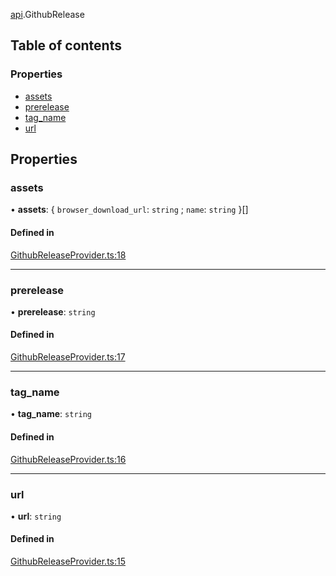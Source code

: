 [api](../modules/api.md).GithubRelease

## Table of contents

### Properties

- [assets](api.GithubRelease.md#assets)
- [prerelease](api.GithubRelease.md#prerelease)
- [tag_name](api.GithubRelease.md#tag_name)
- [url](api.GithubRelease.md#url)

## Properties

### assets

• **assets**: \{ `browser_download_url`: `string` ; `name`: `string` }[]

#### Defined in

[GithubReleaseProvider.ts:18](https://github.com/benallfree/gobot/blob/v1.0.0-alpha.33/src/GithubReleaseProvider.ts#L18)

---

### prerelease

• **prerelease**: `string`

#### Defined in

[GithubReleaseProvider.ts:17](https://github.com/benallfree/gobot/blob/v1.0.0-alpha.33/src/GithubReleaseProvider.ts#L17)

---

### tag_name

• **tag_name**: `string`

#### Defined in

[GithubReleaseProvider.ts:16](https://github.com/benallfree/gobot/blob/v1.0.0-alpha.33/src/GithubReleaseProvider.ts#L16)

---

### url

• **url**: `string`

#### Defined in

[GithubReleaseProvider.ts:15](https://github.com/benallfree/gobot/blob/v1.0.0-alpha.33/src/GithubReleaseProvider.ts#L15)
